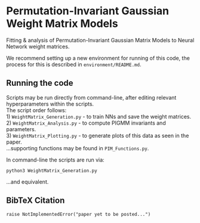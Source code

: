 # Permutation-Invariant Gaussian Weight Matrix Models  
Fitting &amp; analysis of Permutation-Invariant Gaussian Matrix Models to Neural Network weight matrices.  

We recommend setting up a new environment for running of this code, the process for this is described in `environment/README.md`.  

## Running the code  
Scripts may be run directly from command-line, after editing relevant hyperparameters within the scripts.  
The script order follows:  
    1) `WeightMatrix_Generation.py` - to train NNs and save the weight matrices.  
    2) `WeightMatrix_Analysis.py` - to compute PIGMM invariants and parameters.  
    3) `WeightMatrix_Plotting.py` - to generate plots of this data as seen in the paper.  
...supporting functions may be found in `PIM_Functions.py`.   

In command-line the scripts are run via:
```
python3 WeightMatrix_Generation.py
```
...and equivalent.   

## BibTeX Citation  
``` 
raise NotImplementedError("paper yet to be posted...")
```
